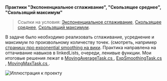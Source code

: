 **Практики "Экспоненциальное сглаживание", "Скользящее среднее", "Скользящий максимум"**

>Ссылки на условия: [Экспоненциальное сглаживание](https://ulearn.me/course/basicprogramming2/Praktika_Eksponentsial_noe_sglazhivanie__c334ede2-2c35-4fcb-94cb-fb1c48e3e7bb), [Скользящее среднее](https://ulearn.me/course/basicprogramming2/Praktika_Skol_zyashchee_srednee__26c11465-87ec-4e5c-bed9-36987826b503), [Скользящий максимум](https://ulearn.me/course/basicprogramming2/Praktika_Skol_zyashchiy_maksimum__361506eb-0938-4f41-817f-1d035037b368).

В задаче было необходимо реализовать сглаживание, усреднение и максимум по произвольному количеству точек. (смотреть, например [страницу про exponential smoothing на вики](https://en.wikipedia.org/wiki/Exponential_smoothing#The_exponential_moving_average). Практика направлена на оттачивание навыков в linkedLists, очереди, ленивые функции. Мои итоговые решения лежат в [MovingAverageTask.cs ](https://github.com/chapych/Ulearn-tasks/blob/main/ExpSmooth_MovAverage_SmoothMax/MovingAverageTask.cs), [ExpSmoothingTask.cs ](https://github.com/chapych/Ulearn-tasks/blob/main/ExpSmooth_MovAverage_SmoothMax/ExpSmoothingTask.cs), [MovingMaxTask.cs ](https://github.com/chapych/Ulearn-tasks/blob/main/ExpSmooth_MovAverage_SmoothMax/MovingMaxTask.cs).


![Иллюстрация к проекту](https://github.com/chapych/Ulearn-tasks/raw/ExpSmooth_MovAverage_SmoothMax/ShowWork.jpg)
